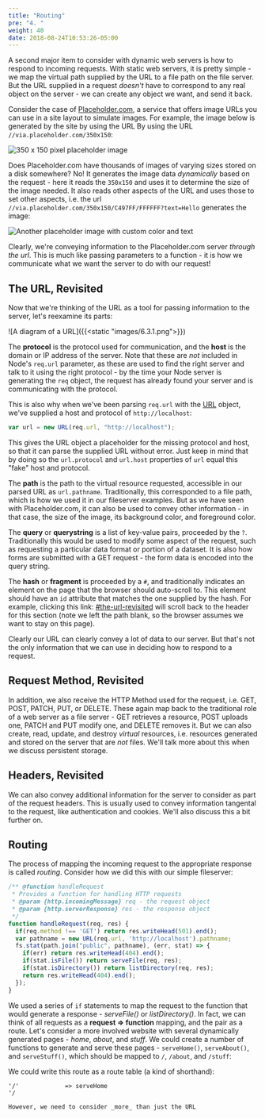 ```yaml
---
title: "Routing"
pre: "4. "
weight: 40
date: 2018-08-24T10:53:26-05:00
---
```


A second major item to consider with dynamic web servers is how to respond to incoming requests.  With static web servers, it is pretty simple - we map the virtual path supplied by the URL to a file path on the file server.  But the URL supplied in a request _doesn't_ have to correspond to any real object on the server - we can create any object we want, and send it back.

Consider the case of [Placeholder.com](https://placeholder.com/), a service that offers image URLs you can use in a site layout to simulate images.  For example, the image below is generated by the site by using the URL By using the URL `//via.placeholder.com/350x150`:

![350 x 150 pixel placeholder image](//via.placeholder.com/350x150)

Does Placeholder.com have thousands of images of varying sizes stored on a disk somewhere?  No!  It generates the image data _dynamically_ based on the request - here it reads the `350x150` and uses it to determine the size of the image needed.  It also reads other aspects of the URL and uses those to set other aspects, i.e. the url `//via.placeholder.com/350x150/C497FF/FFFFFF?text=Hello` generates the image:

![Another placeholder image with custom color and text](//via.placeholder.com/350x150/C497FF/FFFFFF?text=Hello) 

Clearly, we're conveying information to the Placeholder.com server _through the url_.  This is much like passing parameters to a function - it is how we communicate what we want the server to do with our request!

## The URL, Revisited

Now that we're thinking of the URL as a tool for passing information to the server, let's reexamine its parts:

![A diagram of a URL]({{<static "images/6.3.1.png">}})

The **protocol** is the protocol used for communication, and the **host** is the domain or IP address of the server.  Note that these are _not_ included in Node's `req.url` parameter, as these are used to find the right server and talk to it using the right protocol - by the time your Node server is generating the `req` object, the request has already found your server and is communicating with the protocol.  

This is also why when we've been parsing `req.url` with the [URL]() object, we've supplied a host and protocol of `http://localhost`:

```js
var url = new URL(req.url, "http://localhost");
```

This gives the URL object a placeholder for the missing protocol and host, so that it can parse the supplied URL without error.  Just keep in mind that by doing so the `url.protocol` and `url.host` properties of `url` equal this "fake" host and protocol.

The **path** is the path to the virtual resource requested, accessible in our parsed URL as `url.pathname`.  Traditionally, this corresponded to a file path, which is how we used it in our fileserver examples.  But as we have seen with Placeholder.com, it can also be used to convey other information - in that case, the size of the image, its background color, and foreground color.

The **query** or **querystring** is a list of key-value pairs, proceeded by the `?`.  Traditionally this would be used to modify some aspect of the request, such as requesting a particular data format or portion of a dataset.  It is also how forms are submitted with a GET request - the form data is encoded into the query string.

The **hash** or **fragment** is proceeded by a `#`, and traditionally indicates an element on the page that the browser should auto-scroll to.  This element should have an `id` attribute that matches the one supplied by the hash.  For example, clicking this link: [#the-url-revisited](#the-url-revisited) will scroll back to the header for this section (note we left the path blank, so the browser assumes we want to stay on this page).

Clearly our URL can clearly convey a lot of data to our server. But that's not the only information that we can use in deciding how to respond to a request.

## Request Method, Revisited

In addition, we also receive the HTTP Method used for the request, i.e. GET, POST, PATCH, PUT, or DELETE. These again map back to the traditional role of a web server as a file server - GET retrieves a resource, POST uploads one, PATCH and PUT modify one, and DELETE removes it. But we can also create, read, update, and destroy _virtual_ resources, i.e. resources generated and stored on the server that are _not_ files.  We'll talk more about this when we discuss persistent storage.

## Headers, Revisited 

We can also convey additional information for the server to consider as part of the request headers.  This is usually used to convey information tangental to the request, like authentication and cookies.  We'll also discuss this a bit further on.

## Routing

The process of mapping the incoming request to the appropriate response is called _routing_.  Consider how we did this with our simple fileserver:

```js
/** @function handleRequest
 * Provides a function for handling HTTP requests 
 * @param {http.incomingMessage} req - the request object
 * @param {http.serverResponse} res - the response object
 */
function handleRequest(req, res) {
  if(req.method !== 'GET') return res.writeHead(501).end();
  var pathname = new URL(req.url, 'http://localhost').pathname;    
  fs.stat(path.join("public", pathname), (err, stat) => {
    if(err) return res.writeHead(404).end();
    if(stat.isFile()) return serveFile(req, res);
    if(stat.isDirectory()) return listDirectory(req, res);
    return res.writeHead(404).end();
  });
}
```

We used a series of `if` statements to map the request to the function that would generate a response - _serveFile()_ or _listDirectory()_.  In fact, we can think of all requests as a **request => function** mapping, and the pair as a route.  Let's consider a more involved website with several dynamically generated pages - _home_, _about_, and _stuff_.  We could create a number of functions to generate and serve these pages - `serveHome()`, `serveAbout()`, and `serveStuff()`, which should be mapped to `/`, `/about`, and `/stuff`:

We could write this route as a route table (a kind of shorthand):

```
'/'             => serveHome
'/

However, we need to consider _more_ than just the URL
